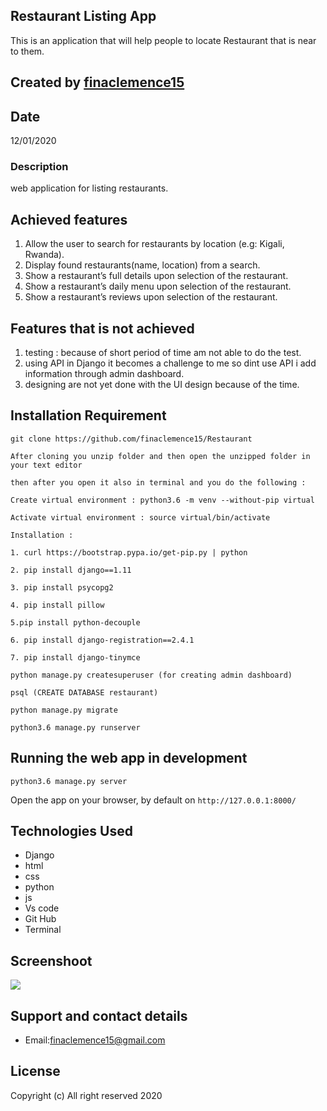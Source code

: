 ## Restaurant Listing App

This is an application that will help people to locate Restaurant that is near to them.  

## Created by [finaclemence15](https://github.com/finaclemence15)

## Date

12/01/2020

### Description

web application for listing restaurants.

## Achieved features
1. Allow the user to search for restaurants by location (e.g: Kigali, Rwanda).
2. Display found restaurants(name, location) from a search. 
3. Show a restaurant’s full details upon selection of the restaurant.
4. Show a restaurant’s daily menu upon selection of the restaurant.
5. Show a restaurant’s reviews upon selection of the restaurant.

## Features that is not achieved
1. testing : because of short period of time am not able to do the test.
2. using API in Django it becomes a challenge to me so  dint use API i add information through admin dashboard.
3. designing are not yet done with the UI design because of the time.

 
## Installation Requirement


```
git clone https://github.com/finaclemence15/Restaurant 

After cloning you unzip folder and then open the unzipped folder in your text editor

then after you open it also in terminal and you do the following :

Create virtual environment : python3.6 -m venv --without-pip virtual

Activate virtual environment : source virtual/bin/activate

Installation :

1. curl https://bootstrap.pypa.io/get-pip.py | python

2. pip install django==1.11 

3. pip install psycopg2

4. pip install pillow

5.pip install python-decouple

6. pip install django-registration==2.4.1

7. pip install django-tinymce

python manage.py createsuperuser (for creating admin dashboard)

psql (CREATE DATABASE restaurant)

python manage.py migrate

python3.6 manage.py runserver

```

## Running the web app in development

``` python3.6 manage.py server ```

Open the app on your browser, by default on ``` http://127.0.0.1:8000/ ```

## Technologies Used

* Django
* html
* css
* python
* js
* Vs code
* Git Hub
* Terminal

## Screenshoot

![](static/images/food.png)

## Support and contact details

+ Email:finaclemence15@gmail.com

## License

Copyright (c) All right reserved 2020
